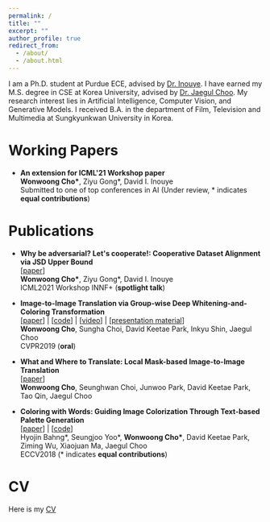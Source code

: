 ```yaml
---
permalink: /
title: ""
excerpt: ""
author_profile: true
redirect_from: 
  - /about/
  - /about.html
---
```


I am a Ph.D. student at Purdue ECE, advised by [Dr. Inouye](https://www.davidinouye.com/). I have earned my M.S. degree in CSE at Korea University, advised by [Dr. Jaegul Choo](https://sites.google.com/site/jaegulchoo/). My research interest lies in Artificial Intelligence, Computer Vision, and Generative Models. I received B.A. in the department of Film, Television and Multimedia at Sungkyunkwan University in Korea. 


Working Papers
======
- **An extension for ICML'21 Workshop paper** <br/>
**Wonwoong Cho\***, Ziyu Gong\*, David I. Inouye<br/>
Submitted to one of top conferences in AI
(Under review, \* indicates **equal contributions**)<br/>


Publications
======

- **Why be adversarial? Let's cooperate!: Cooperative Dataset Alignment via JSD Upper Bound** <br/>
[[paper](https://openreview.net/forum?id=_l8XYZe88K4)] <br/>
**Wonwoong Cho\***, Ziyu Gong\*, David I. Inouye<br/>
ICML2021 Workshop INNF+ (**spotlight talk**)<br/>


- **Image-to-Image Translation via Group-wise Deep Whitening-and-Coloring Transformation** <br/>
[[paper](https://arxiv.org/abs/1812.09912)] | [[code](https://github.com/WonwoongCho/GDWCT)] | [[video](https://youtu.be/PzALQZOy09c?t=364)] | [[presentation material](https://drive.google.com/open?id=1Kkk0eYMV-ntqrCvb2vmdPSkZqla5Ix4W)]<br/>
**Wonwoong Cho**, Sungha Choi, David Keetae Park, Inkyu Shin, Jaegul Choo<br/>
CVPR2019 (**oral**)<br/>

- **What and Where to Translate: Local Mask-based Image-to-Image Translation** <br/>
[[paper](https://arxiv.org/abs/1906.03598)]<br/>
**Wonwoong Cho**, Seunghwan Choi, Junwoo Park, David Keetae Park, Tao Qin, Jaegul Choo<br/>

- **Coloring with Words: Guiding Image Colorization Through Text-based Palette Generation**<br/>
[[paper](https://arxiv.org/abs/1804.04128)] | [[code](https://github.com/awesome-davian/Text2Colors)]<br/>
Hyojin Bahng\*, Seungjoo Yoo\*, **Wonwoong Cho\***, David Keetae Park, Ziming Wu, Xiaojuan Ma, Jaegul Choo<br/>
ECCV2018 (\* indicates **equal contributions**)<br/>




<!-- | <figure style="width: 120px"> <img src="{{ site.url }}{{ site.baseurl }}/images/cycada.jpg" alt=""> </figure> | **CyCADA: Cycle-Consistent Adversarial Domain Adaptation**<br/>Judy Hoffman, Eric Tzeng, **Taesung Park**, Jun-Yan Zhu, Phillip Isola, Kate Saenko, Alexei Efros, Trevor Darrell<br/>ICML 2018<br/>[paper](https://arxiv.org/pdf/1711.03213.pdf) \| [code](https://github.com/jhoffman/cycada_release) | -->
<!-- | <figure style="width: 120px"> <img src="{{ site.url }}{{ site.baseurl }}/images/humanioc.png" alt=""> </figure> |  **Inverse Optimal Control for Humanoid Locomotion**<br/>**Taesung Park**, Sergey Levine<br/>RSS Workshop on Inverse Optimal Control & Robotic Learning from Demonstration, 2013<br/>[Paper]({{ site.url }}{{ site.baseurl }}/files/humanioc.pdf)| -->


CV
======

Here is my [CV](https://drive.google.com/open?id=1E8NYlfRZd5hABpRxoGldEVTd0KuAhEpO)

<!-- Here's my [CV]({{ site.url }}{{ site.baseurl }}/files/CV_TaesungPark_20190318.pdf) -->
